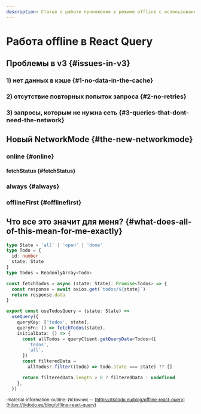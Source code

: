 ```yaml
---
description: Статья о работе приложения в режиме offline с использованием Reqct Query
---
```


# Работа offline в React Query

## Проблемы в v3 {#issues-in-v3}
### 1) нет данных в кэше {#1-no-data-in-the-cache}
### 2) отсутствие повторных попыток запроса {#2-no-retries}
### 3) запросы, которым не нужна сеть {#3-queries-that-dont-need-the-network}
## Новый NetworkMode {#the-new-networkmode}
### online {#online}
#### fetchStatus {#fetchStatus}
### always {#always}
### offlineFirst {#offlinefirst}
## Что все это значит для меня? {#what-does-all-of-this-mean-for-me-exactly}







```ts title="pre-filtering" hl_lines="17-26"
type State = 'all' | 'open' | 'done'
type Todo = {
  id: number
  state: State
}
type Todos = ReadonlyArray<Todo>

const fetchTodos = async (state: State): Promise<Todos> => {
  const response = await axios.get(`todos/${state}`)
  return response.data
}

export const useTodosQuery = (state: State) =>
  useQuery({
    queryKey: ['todos', state],
    queryFn: () => fetchTodos(state),
    initialData: () => {
      const allTodos = queryClient.getQueryData<Todos>([
        'todos',
        'all',
      ])
      const filteredData =
        allTodos?.filter((todo) => todo.state === state) ?? []

      return filteredData.length > 0 ? filteredData : undefined
    },
  })
```


<small>:material-information-outline: Источник &mdash; [https://tkdodo.eu/blog/offline-react-query](https://tkdodo.eu/blog/offline-react-query)</small>
